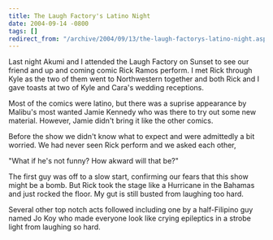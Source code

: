 ```yaml
---
title: The Laugh Factory's Latino Night
date: 2004-09-14 -0800
tags: []
redirect_from: "/archive/2004/09/13/the-laugh-factorys-latino-night.aspx/"
---
```


Last night Akumi and I attended the Laugh Factory on Sunset to see our
friend and up and coming comic Rick Ramos perform. I met Rick through
Kyle as the two of them went to Northwestern together and both Rick and
I gave toasts at two of Kyle and Cara's wedding receptions.

Most of the comics were latino, but there was a suprise appearance by
Malibu's most wanted Jamie Kennedy who was there to try out some new
material. However, Jamie didn't bring it like the other comics.

Before the show we didn't know what to expect and were admittedly a bit
worried. We had never seen Rick perform and we asked each other,

"What if he's not funny? How akward will that be?"

The first guy was off to a slow start, confirming our fears that this
show might be a bomb. But Rick took the stage like a Hurricane in the
Bahamas and just rocked the floor. My gut is still busted from laughing
too hard.

Several other top notch acts followed including one by a half-Filipino
guy named Jo Koy who made everyone look like crying epileptics in a
strobe light from laughing so hard.

